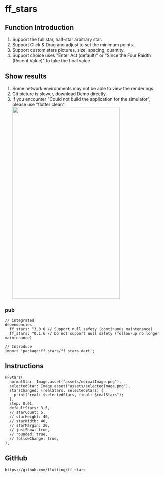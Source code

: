 # ff_stars

## Function Introduction
1. Support the full star, half-star arbitrary star.
2. Support Click & Drag and adjust to set the minimum points.
3. Support custom stars pictures, size, spacing, quantity.
4. Support choice uses "Enter Act (default)" or "Since the Four Raidth (Recent Value)" to take the final value.

## Show results
1. Some network environments may not be able to view the renderings.
2. Git picture is slower, download Demo directly.
3. If you encounter "Could not build the application for the simulator", please use "flutter clean".
   <img src="https://github.com/flutting/ff_source/blob/main/ff_stars/ff_stars.gif" width="343" height="617">

### pub
```
// integrated
dependencies:
  ff_stars: ^3.0.0 // Support null safety (continuous maintenance)
  ff_stars: ^0.1.6 // Do not support null safety (follow-up no longer maintenance)

// Introduce
import 'package:ff_stars/ff_stars.dart';
```

## Instructions
```
FFStars(
  normalStar: Image.asset("assets/normalImage.png"),
  selectedStar: Image.asset("assets/selectedImage.png"),
  starsChanged: (realStars, selectedStars) {
    print("real: $selectedStars, final: $realStars");
  },
  step: 0.01,
  defaultStars: 3.5,
  // starCount: 5,
  // starHeight: 40,
  // starWidth: 40,
  // starMargin: 20,
  // justShow: true,
  // rounded: true,
  // followChange: true,
),
```

## GitHub
```
https://github.com/flutting/ff_stars
```